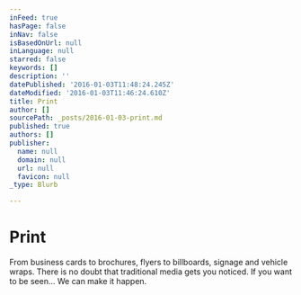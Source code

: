 ```yaml
---
inFeed: true
hasPage: false
inNav: false
isBasedOnUrl: null
inLanguage: null
starred: false
keywords: []
description: ''
datePublished: '2016-01-03T11:48:24.245Z'
dateModified: '2016-01-03T11:46:24.610Z'
title: Print
author: []
sourcePath: _posts/2016-01-03-print.md
published: true
authors: []
publisher:
  name: null
  domain: null
  url: null
  favicon: null
_type: Blurb

---
```

# Print

From business cards to brochures, flyers to billboards, signage and vehicle wraps. There is no doubt that traditional media gets you noticed. 
If you want to be seen... 
We can make it happen.
